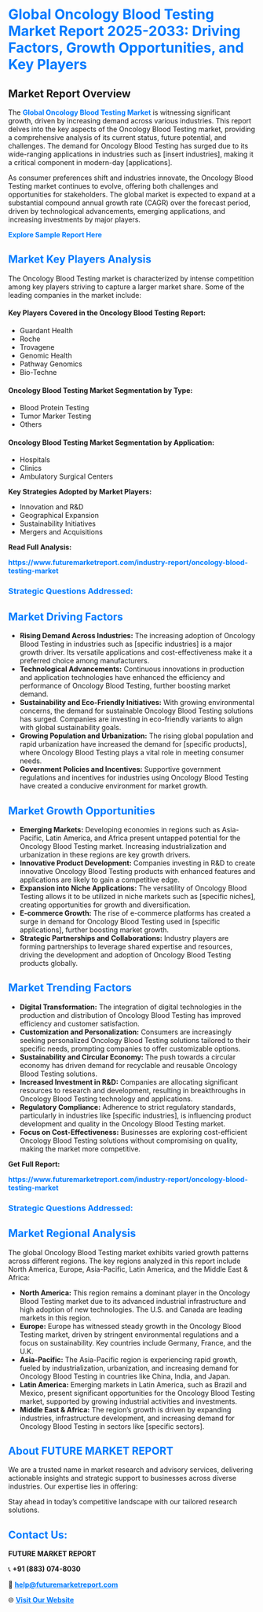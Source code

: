 <h1 style="color: #007BFF;">Global Oncology Blood Testing Market Report 2025-2033: Driving Factors, Growth Opportunities, and Key Players</h1>

<section id="overview">
<h2>Market Report Overview</h2>
<p>The <a href="https://www.futuremarketreport.com/industry-report/oncology-blood-testing-market" style="color: #007BFF; text-decoration: none;"><strong>Global Oncology Blood Testing Market</strong></a> is witnessing significant growth, driven by increasing demand across various industries. This report delves into the key aspects of the Oncology Blood Testing market, providing a comprehensive analysis of its current status, future potential, and challenges. The demand for Oncology Blood Testing has surged due to its wide-ranging applications in industries such as [insert industries], making it a critical component in modern-day [applications].</p>
<p>As consumer preferences shift and industries innovate, the Oncology Blood Testing market continues to evolve, offering both challenges and opportunities for stakeholders. The global market is expected to expand at a substantial compound annual growth rate (CAGR) over the forecast period, driven by technological advancements, emerging applications, and increasing investments by major players.</p>
</section>

<section id="overview">
<p><a href="https://www.futuremarketreport.com/request-sample/reportId=79838" style="color: #007BFF; text-decoration: none;"><strong>Explore Sample Report Here</strong></a></p>
</section>

<section id="key-players">
<h2 style="color: #007BFF;">Market Key Players Analysis</h2>
<p>The Oncology Blood Testing market is characterized by intense competition among key players striving to capture a larger market share. Some of the leading companies in the market include:</p>
<h4>Key Players Covered in the Oncology Blood Testing Report:</h4>
<ul><li>Guardant Health</li><li>Roche</li><li>Trovagene</li><li>Genomic Health</li><li>Pathway Genomics</li><li>Bio-Techne</li></ul>
<h4>Oncology Blood Testing Market Segmentation by Type:</h4>
<ul><li>Blood Protein Testing</li><li>Tumor Marker Testing</li><li>Others</li></ul>

<h4>Oncology Blood Testing Market Segmentation by Application:</h4>
<ul><li>Hospitals</li><li>Clinics</li><li>Ambulatory Surgical Centers</li></ul>
<p><strong>Key Strategies Adopted by Market Players:</strong></p>
<ul>
<li>Innovation and R&D</li>
<li>Geographical Expansion</li>
<li>Sustainability Initiatives</li>
<li>Mergers and Acquisitions</li>
</ul>
</section>

<section>
<p><strong>Read Full Analysis: </strong></p><a href="https://www.futuremarketreport.com/industry-report/oncology-blood-testing-market" style="color: #007BFF; text-decoration: none;"><strong>https://www.futuremarketreport.com/industry-report/oncology-blood-testing-market</strong></a>
<h3 style="color: #007BFF;">Strategic Questions Addressed:</h3>
</section>

<section id="driving-factors">
<h2 style="color: #007BFF;">Market Driving Factors</h2>
<ul>
<li><strong>Rising Demand Across Industries:</strong> The increasing adoption of Oncology Blood Testing in industries such as [specific industries] is a major growth driver. Its versatile applications and cost-effectiveness make it a preferred choice among manufacturers.</li>
<li><strong>Technological Advancements:</strong> Continuous innovations in production and application technologies have enhanced the efficiency and performance of Oncology Blood Testing, further boosting market demand.</li>
<li><strong>Sustainability and Eco-Friendly Initiatives:</strong> With growing environmental concerns, the demand for sustainable Oncology Blood Testing solutions has surged. Companies are investing in eco-friendly variants to align with global sustainability goals.</li>
<li><strong>Growing Population and Urbanization:</strong> The rising global population and rapid urbanization have increased the demand for [specific products], where Oncology Blood Testing plays a vital role in meeting consumer needs.</li>
<li><strong>Government Policies and Incentives:</strong> Supportive government regulations and incentives for industries using Oncology Blood Testing have created a conducive environment for market growth.</li>
</ul>
</section>

<section id="growth-opportunities">
<h2 style="color: #007BFF;">Market Growth Opportunities</h2>
<ul>
<li><strong>Emerging Markets:</strong> Developing economies in regions such as Asia-Pacific, Latin America, and Africa present untapped potential for the Oncology Blood Testing market. Increasing industrialization and urbanization in these regions are key growth drivers.</li>
<li><strong>Innovative Product Development:</strong> Companies investing in R&D to create innovative Oncology Blood Testing products with enhanced features and applications are likely to gain a competitive edge.</li>
<li><strong>Expansion into Niche Applications:</strong> The versatility of Oncology Blood Testing allows it to be utilized in niche markets such as [specific niches], creating opportunities for growth and diversification.</li>
<li><strong>E-commerce Growth:</strong> The rise of e-commerce platforms has created a surge in demand for Oncology Blood Testing used in [specific applications], further boosting market growth.</li>
<li><strong>Strategic Partnerships and Collaborations:</strong> Industry players are forming partnerships to leverage shared expertise and resources, driving the development and adoption of Oncology Blood Testing products globally.</li>
</ul>
</section>

<section id="trending-factors">
<h2 style="color: #007BFF;">Market Trending Factors</h2>
<ul>
<li><strong>Digital Transformation:</strong> The integration of digital technologies in the production and distribution of Oncology Blood Testing has improved efficiency and customer satisfaction.</li>
<li><strong>Customization and Personalization:</strong> Consumers are increasingly seeking personalized Oncology Blood Testing solutions tailored to their specific needs, prompting companies to offer customizable options.</li>
<li><strong>Sustainability and Circular Economy:</strong> The push towards a circular economy has driven demand for recyclable and reusable Oncology Blood Testing solutions.</li>
<li><strong>Increased Investment in R&D:</strong> Companies are allocating significant resources to research and development, resulting in breakthroughs in Oncology Blood Testing technology and applications.</li>
<li><strong>Regulatory Compliance:</strong> Adherence to strict regulatory standards, particularly in industries like [specific industries], is influencing product development and quality in the Oncology Blood Testing market.</li>
<li><strong>Focus on Cost-Effectiveness:</strong> Businesses are exploring cost-efficient Oncology Blood Testing solutions without compromising on quality, making the market more competitive.</li>
</ul>
</section>

<section>
<p><strong>Get Full Report: </strong></p><a href="https://www.futuremarketreport.com/industry-report/oncology-blood-testing-market" style="color: #007BFF; text-decoration: none;"><strong>https://www.futuremarketreport.com/industry-report/oncology-blood-testing-market</strong></a>
<h3 style="color: #007BFF;">Strategic Questions Addressed:</h3>
</section>


<section id="regional-analysis">
<h2 style="color: #007BFF;">Market Regional Analysis</h2>
<p>The global Oncology Blood Testing market exhibits varied growth patterns across different regions. The key regions analyzed in this report include North America, Europe, Asia-Pacific, Latin America, and the Middle East & Africa:</p>
<ul>
<li><strong>North America:</strong> This region remains a dominant player in the Oncology Blood Testing market due to its advanced industrial infrastructure and high adoption of new technologies. The U.S. and Canada are leading markets in this region.</li>
<li><strong>Europe:</strong> Europe has witnessed steady growth in the Oncology Blood Testing market, driven by stringent environmental regulations and a focus on sustainability. Key countries include Germany, France, and the U.K.</li>
<li><strong>Asia-Pacific:</strong> The Asia-Pacific region is experiencing rapid growth, fueled by industrialization, urbanization, and increasing demand for Oncology Blood Testing in countries like China, India, and Japan.</li>
<li><strong>Latin America:</strong> Emerging markets in Latin America, such as Brazil and Mexico, present significant opportunities for the Oncology Blood Testing market, supported by growing industrial activities and investments.</li>
<li><strong>Middle East & Africa:</strong> The region’s growth is driven by expanding industries, infrastructure development, and increasing demand for Oncology Blood Testing in sectors like [specific sectors].</li>
</ul>
</section>

<footer>
<h2 style="color: #007BFF;">About FUTURE MARKET REPORT</h2>
<p>We are a trusted name in market research and advisory services, delivering actionable insights and strategic support to businesses across diverse industries. Our expertise lies in offering:</p>

<p>Stay ahead in today’s competitive landscape with our tailored research solutions.</p>

<h2 style="color: #007BFF;">Contact Us:</h2>
<p><strong>FUTURE MARKET REPORT</strong></p>
<p>📞 <strong>+91 (883) 074-8030</strong></p>
<p>📧 <strong><a href="mailto:help@futuremarketreport.com" style="color: #007BFF;">help@futuremarketreport.com</a></strong></p>
<p>🌐 <strong><a href="https://www.futuremarketreport.com/" style="color: #007BFF;">Visit Our Website</a></strong></p>
</footer>